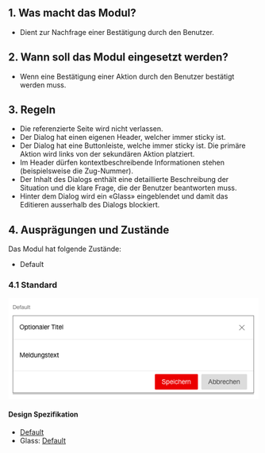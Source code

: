 ## 1. Was macht das Modul?
* Dient zur Nachfrage einer Bestätigung durch den Benutzer.


## 2. Wann soll das Modul eingesetzt werden? 
* Wenn eine Bestätigung einer Aktion durch den Benutzer bestätigt werden muss.


## 3. Regeln
* Die referenzierte Seite wird nicht verlassen.
* Der Dialog hat einen eigenen Header, welcher immer sticky ist.
* Der Dialog hat eine Buttonleiste, welche immer sticky ist. Die primäre Aktion wird links von der sekundären Aktion platziert.
* Im Header dürfen kontextbeschreibende Informationen stehen (beispielsweise die Zug-Nummer).
* Der Inhalt des Dialogs enthält eine detaillierte Beschreibung der Situation und die klare Frage, die der Benutzer beantworten muss.
* Hinter dem Dialog wird ein «Glass» eingeblendet und damit das Editieren ausserhalb des Dialogs blockiert.


## 4. Ausprägungen und Zustände
Das Modul hat folgende Zustände:
* Default

### 4.1 Standard
![Darstellung des Moduls Dialog](https://raw.githubusercontent.com/sbb-design-systems/design-system-webapp-documentation/master/documentation/modules/dialog/images/dialog_default.png 'class: image')

#### Design Spezifikation
* [Default](https://sbb.invisionapp.com/d/main#/console/17140415/355318666/inspect)
* Glass: [Default](https://sbb.invisionapp.com/d/main#/console/17140415/355318667/inspect)
